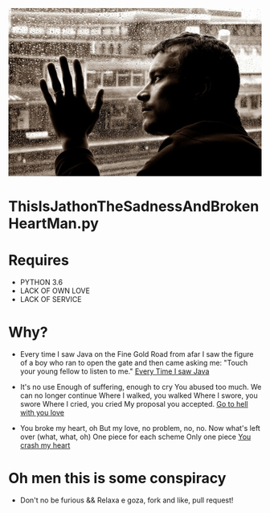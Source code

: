 ![alt sadness](/static/sad_man_and_rain_202627.jpg "Jathon sadness man")

# ThisIsJathonTheSadnessAndBrokenHeartMan.py

# Requires

- PYTHON 3.6
- LACK OF OWN LOVE
- LACK OF SERVICE

# Why?

- Every time I saw Java on the Fine Gold Road
from afar I saw the figure of a boy
who ran to open the gate and then came asking me:
"Touch your young fellow to listen to me."
[Every Time I saw Java](https://www.youtube.com/watch?v=2R6LQms4UZo)

- It's no use
Enough of suffering, enough to cry
You abused too much.
We can no longer continue
Where I walked, you walked
Where I swore, you swore
Where I cried, you cried
My proposal you accepted.
[Go to hell with you love](https://www.youtube.com/watch?v=2TeE3HoPYeo)

- You broke my heart, oh
But my love, no problem, no, no.
Now what's left over (what, what, oh)
One piece for each scheme
Only one piece
[You crash my heart](https://www.youtube.com/watch?v=Xp-dKdSUuLk)

# Oh men this is some conspiracy
- Don't no be furious && Relaxa e goza, fork and like, pull request!
